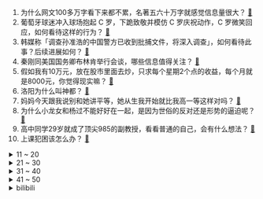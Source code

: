 1. 为什么网文100多万字看下来都不累，名著五六十万字就感觉信息量很大？ [:link:](https://www.zhihu.com/question/598446077)
2. 葡萄牙球迷冲入球场抱起 C 罗，下跪致敬并模仿 C 罗庆祝动作，C 罗微笑回应，如何看待这样的行为？ [:link:](https://www.zhihu.com/question/607278541)
3. 韩媒称「调查孙准浩的中国警方已收到批捕文件，将深入调查」，如何看待此事？后续进展如何？ [:link:](https://www.zhihu.com/question/605029126)
4. 秦刚同美国国务卿布林肯举行会谈，哪些信息值得关注？ [:link:](https://www.zhihu.com/question/607356662)
5. 假如我有10万元，放在股市里面去炒，只求每个星期2个点的收益，每个月就是8000元，你觉得现实嘛？ [:link:](https://www.zhihu.com/question/606869857)
6. 洛阳为什么叫神都？ [:link:](https://www.zhihu.com/question/603959982)
7. 妈妈今天跟我说别和她讲平等，她从生我开始就比我高一等这样对吗？ [:link:](https://www.zhihu.com/question/606630311)
8. 为什么小龙女和杨过不能好好在一起，是因为世俗的反对还是形势的逼迫呢？ [:link:](https://www.zhihu.com/question/605615780)
9. 高中同学29岁就成了顶尖985的副教授，看看普通的自己，会有什么想法？ [:link:](https://www.zhihu.com/question/586589709)
10. 上课犯困该怎么办？ [:link:](https://www.zhihu.com/question/599417027)
<details>
<summary>11 ~ 20</summary>

11. 如果赵构信任岳飞，将大权托付给他，宋朝能灭掉女真吗？ [:link:](https://www.zhihu.com/question/588618893)
12. 你会介意你的猫不是品种猫吗？ [:link:](https://www.zhihu.com/question/413441565)
13. 拉夫罗夫称当俄特别军事行动目标达成后，将迎来一个不一样的世界，西方主导的全球化将不复存在，如何解读？ [:link:](https://www.zhihu.com/question/607148983)
14. 孙颖莎奥运会是不是可以兼三项了，巴黎三金? [:link:](https://www.zhihu.com/question/603982757)
15. 广东工业大学击败清华大学首夺 CUBAL 冠军，陈国豪 30+10，曾煜成准绝杀，如何评价本场比赛？ [:link:](https://www.zhihu.com/question/607337740)
16. 一个表面绝对光滑的完美球形刚体，质量分布均匀，如何确定它是在旋转还是静止？ [:link:](https://www.zhihu.com/question/606790924)
17. 如何评价王宝强自导自演的电影《八角笼中》? [:link:](https://www.zhihu.com/question/566061816)
18. 00 后男孩辞职花近 7 千元学卖烤鱼做摆摊短视频，月入 1 万 5 ，如何看待「摆摊创业」走红？ [:link:](https://www.zhihu.com/question/606933388)
19. 以后什么行业前景好? [:link:](https://www.zhihu.com/question/512731028)
20. 存款利率下调会降低银行负债成本，若后续贷款利率也下调会降低银行资产收益，本轮降息对银行净息差有何影响？ [:link:](https://www.zhihu.com/question/607030991)
</details>
<details>
<summary>21 ~ 30</summary>

21. 历史大剧《诸葛亮传》将开拍，演孔明的人何在？谁比较适合演诸葛亮？能超过经典吗？ [:link:](https://www.zhihu.com/question/606913816)
22. 「凉白开」这类饮品，真的是把水煮开再罐装的吗？ [:link:](https://www.zhihu.com/question/606321291)
23. 韩国首尔市 7 月起对学校供餐进行全面辐射检测，说明了什么问题？日本辐射可能会有哪些危害？ [:link:](https://www.zhihu.com/question/607160207)
24. 有哪些特征一眼就会被看出是 iPhone 用户？ [:link:](https://www.zhihu.com/question/357678200)
25. 马斯克们力推的人造子宫，能否拯救我们的低生育率？ [:link:](https://www.zhihu.com/question/606625465)
26. 2023 LPL 夏季赛 JDG 2:0 终结 BLG 六连胜不败金身，如何评价这场比赛？ [:link:](https://www.zhihu.com/question/607307896)
27. 顶级科研大佬的PPT长啥样？ [:link:](https://www.zhihu.com/question/606148045)
28. 冲进球场拥抱梅西的球迷被行拘，男子已18岁，如何看待这一结果？ [:link:](https://www.zhihu.com/question/607010548)
29. 为什么绝大多数金球奖都发给了锋线球员，是否对其他位置的球员很不公平？ [:link:](https://www.zhihu.com/question/605592122)
30. 调查组通报「鼠头鸭脖」事件调查处理情况，如果吃了被老鼠污染的食物怎么办？哪些事项需要注意？ [:link:](https://www.zhihu.com/question/607260956)
</details>
<details>
<summary>31 ~ 40</summary>

31. 黄山市民称无法网购木质家具，林业局称禁止松科植物及其制品运输，但并未禁止一切木材，具体情况如何？ [:link:](https://www.zhihu.com/question/606554792)
32. 阿根廷和澳大利亚为何要到中国踢热身赛？这对中国足球有何益处？ [:link:](https://www.zhihu.com/question/606918459)
33. 孩子对编程感兴趣，我一个月 3000 元没能力支持孩子学习这个费钱的爱好，如果是你会给孩子买课吗？ [:link:](https://www.zhihu.com/question/605660809)
34. 家长反对家委会收费犒劳考生被班主任踢出群，当地教育局介入，如何看待此事？后续情况如何？ [:link:](https://www.zhihu.com/question/606954362)
35. 张雪峰回应「总是建议考生报理工科」，是建议大家去报考有专业壁垒的专业，如何看待此报考选择？ [:link:](https://www.zhihu.com/question/606790360)
36. 高考考不上，以后就没有出路了吗？ [:link:](https://www.zhihu.com/question/605556456)
37. 正确洗脸的方法是什么？如何避免洗脸时出现误区？ [:link:](https://www.zhihu.com/question/602604815)
38. 预算2~3千有什么高性价比人体工学椅推荐吗？ [:link:](https://www.zhihu.com/question/575744998)
39. 水浒传安排李逵母亲被虎吃的含义在哪？ [:link:](https://www.zhihu.com/question/606386889)
40. 《闪电侠》末尾乔治克鲁尼版蝙蝠侠的出现会对未来DC电影宇宙产生什么影响？ [:link:](https://www.zhihu.com/question/607164269)
</details>
<details>
<summary>41 ~ 50</summary>

41. 都说NAS私有云可以解决存储焦虑，那么NAS设备未来会像手机一样普及吗？ [:link:](https://www.zhihu.com/question/606882518)
42. 为什么石膏板有这么多颜色?有什么区别? [:link:](https://www.zhihu.com/question/601282998)
43. 《闪电侠》电影里的基顿蝙蝠侠会是托马斯吗？ [:link:](https://www.zhihu.com/question/584150472)
44. 女子穿仙裙进迪士尼被拦，乐园须知若着装不当或被拒绝入园，你对该事件有何看法？ [:link:](https://www.zhihu.com/question/606726034)
45. 如何评价2023年第五届阿里巴巴数学竞赛决赛试题? [:link:](https://www.zhihu.com/question/607259838)
46. 如果能重来高考，你会怎么做不给自己留遗憾？ [:link:](https://www.zhihu.com/question/607260460)
47. 你会一个人去看电影、吃饭吗？没人陪着会觉得孤独吗？ [:link:](https://www.zhihu.com/question/607016548)
48. 国足主帅扬科维奇与大连籍球员王大雷等三人探访母校东北路小学，青训对中国足球成绩有何影响？ [:link:](https://www.zhihu.com/question/607169245)
49. 2023 年高考完，趁 618 哪些大学会用到的数码产品值得买？ [:link:](https://www.zhihu.com/question/604244924)
50. 说说什么原因下定决心买车？ [:link:](https://www.zhihu.com/question/479734473)
</details><details>
<summary>bilibili</summary>

</details>